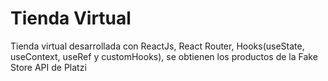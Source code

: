 # Tienda Virtual 

Tienda virtual desarrollada con ReactJs, React Router, Hooks(useState, useContext, useRef y customHooks), se obtienen los productos de la Fake Store API de Platzi
